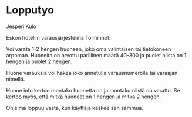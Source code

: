 # Lopputyo
Jesperi Kulo

Eskon hotellin varausjärjestelmä
Toiminnot:

Voi varata 1-2 hengen huoneen, joko oma valintaisen tai tietokoneen arpoman.
Huoneita on arvottu parillinen määrä 40-300 ja puolet niistä on 1 hengen ja puolet 2 hengen.

Huone varauksia voi hakea joko annetulla varausnumerolla tai varaajan nimellä.

Huone info kertoo montako huonetta on ja montako niistä on varattu.
Se kertoo myös, että mitkä huoneet on 1 hengen ja mitkä 2 hengen.

Ohjelma loppuu vasta, kun käyttäjä käskee sen sammua.
